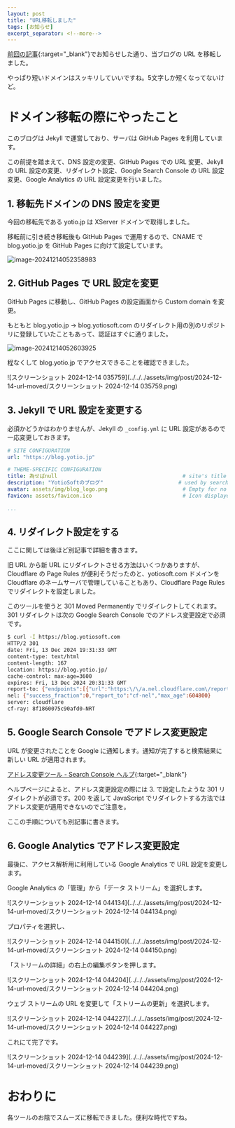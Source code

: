 ```yaml
---
layout: post
title: "URL移転しました"
tags: [お知らせ]
excerpt_separator: <!--more-->
---
```


[前回の記事](https://blog.yotio.jp/2024/12/08/new_domain.html){:target="_blank"}でお知らせした通り、当ブログの URL を移転しました。

やっぱり短いドメインはスッキリしていいですね。5文字しか短くなってないけど。

<!--more-->

# ドメイン移転の際にやったこと

このブログは Jekyll で運営しており、サーバは GitHub Pages を利用しています。

この前提を踏まえて、DNS 設定の変更、GitHub Pages での URL 変更、Jekyll の URL 設定の変更、リダイレクト設定、Google Search Console の URL 設定変更、Google Analytics の URL 設定変更を行いました。

## 1. 移転先ドメインの DNS 設定を変更

今回の移転先である yotio.jp は XServer ドメインで取得しました。

移転前に引き続き移転後も GitHub Pages で運用するので、CNAME で blog.yotio.jp を GitHub Pages に向けて設定しています。

![image-20241214052358983](../../../assets/img/post/2024-12-14-url-moved/image-20241214052358983.png)

## 2. GitHub Pages で URL 設定を変更

GitHub Pages に移動し、GitHub Pages の設定画面から Custom domain を変更。

もともと blog.yotio.jp -> blog.yotiosoft.com のリダイレクト用の別のリポジトリに登録していたこともあって、認証はすぐに通りました。

![image-20241214052603925](../../../assets/img/post/2024-12-14-url-moved/image-20241214052603925.png)

程なくして blog.yotio.jp でアクセスできることを確認できました。

![スクリーンショット 2024-12-14 035759](../../../assets/img/post/2024-12-14-url-moved/スクリーンショット 2024-12-14 035759.png)

## 3. Jekyll で URL 設定を変更する

必須かどうかはわかりませんが、Jekyll の ``_config.yml`` に URL 設定があるので一応変更しておきます。

```yaml
# SITE CONFIGURATION
url: "https://blog.yotio.jp"

# THEME-SPECIFIC CONFIGURATION
title: 為せばnull                                        # site's title
description: "YotioSoftのブログ"       					# used by search engines
avatar: assets/img/blog_logo.png                        # Empty for no avatar in navbar
favicon: assets/favicon.ico                             # Icon displayed in the tab

...
```

## 4. リダイレクト設定をする

ここに関しては後ほど別記事で詳細を書きます。

旧 URL から新 URL にリダイレクトさせる方法はいくつかありますが、Cloudflare の Page Rules が便利そうだったのと、yotiosoft.com ドメインを Cloudflare のネームサーバで管理していることもあり、Cloudflare Page Rules でリダイレクトを設定しました。

このツールを使うと 301 Moved Permanently でリダイレクトしてくれます。301 リダイレクトは次の Google Search Console でのアドレス変更設定で必須です。

```sh
$ curl -I https://blog.yotiosoft.com
HTTP/2 301
date: Fri, 13 Dec 2024 19:31:33 GMT
content-type: text/html
content-length: 167
location: https://blog.yotio.jp/
cache-control: max-age=3600
expires: Fri, 13 Dec 2024 20:31:33 GMT
report-to: {"endpoints":[{"url":"https:\/\/a.nel.cloudflare.com\/report\/v4?s=ffbfHRgswDfYEml9ovmQS5h5vNRIc%2FpODh%2FeBkYKm6klVLHeZi66wjgBNHX8Eyv%2BN9tbOtvj32aBzPJaBj1NhdeXJ%2FAXuxodOVlntfPwA1n2%2BUNOCnmD84wobanTNZH4nIwNX4WO%2FcUxWYIGdwiqOyE%3D"}],"group":"cf-nel","max_age":604800}
nel: {"success_fraction":0,"report_to":"cf-nel","max_age":604800}
server: cloudflare
cf-ray: 8f1860075c90afd0-NRT
```

## 5. Google Search Console でアドレス変更設定

URL が変更されたことを Google に通知します。通知が完了すると検索結果に新しい URL が適用されます。

[アドレス変更ツール - Search Console ヘルプ](https://support.google.com/webmasters/answer/9370220?hl=ja){:target="_blank"}

ヘルプページによると、アドレス変更設定の際には 3. で設定したような 301 リダイレクトが必須です。200 を返して JavaScript でリダイレクトする方法ではアドレス変更が適用できないのでご注意を。

ここの手順についても別記事に書きます。

## 6. Google Analytics でアドレス変更設定

最後に、アクセス解析用に利用している Google Analytics で URL 設定を変更します。

Google Analytics の「管理」から「データ ストリーム」を選択します。

![スクリーンショット 2024-12-14 044134](../../../assets/img/post/2024-12-14-url-moved/スクリーンショット 2024-12-14 044134.png)

プロパティを選択し、

![スクリーンショット 2024-12-14 044150](../../../assets/img/post/2024-12-14-url-moved/スクリーンショット 2024-12-14 044150.png)

「ストリームの詳細」の右上の編集ボタンを押します。

![スクリーンショット 2024-12-14 044204](../../../assets/img/post/2024-12-14-url-moved/スクリーンショット 2024-12-14 044204.png)

ウェブ ストリームの URL を変更して「ストリームの更新」を選択します。

![スクリーンショット 2024-12-14 044227](../../../assets/img/post/2024-12-14-url-moved/スクリーンショット 2024-12-14 044227.png)

これにて完了です。

![スクリーンショット 2024-12-14 044239](../../../assets/img/post/2024-12-14-url-moved/スクリーンショット 2024-12-14 044239.png)

# おわりに

各ツールのお陰でスムーズに移転できました。便利な時代ですね。
